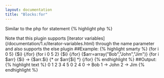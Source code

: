 ```yaml
---
layout: documentation
title: "Blocks:for"
---
```


Similar to the php for statement
{% highlight php %}
<?php
for(string $name, mixed $from, [ int $to = null, [ int $step = 1, [ int $skip = 0 ]]])
{% endhighlight %}

* **name**: foreach name to access it's iterator variables
* **from**: array to iterate from (which will translate to 0) or a number as a start value
* **to**: value to stop iterating at (if you set an array in `$from`, this is automatically set to `count($array))`
* **step**: defines the incrementation of the pointer at each iteration

> Note that this plugin supports [iterator variables](/documentation/1.x/iterator-variables.html) through the name parameter and also supports the else plugin


##Example:
{% highlight smarty %}
{for i 0 5} {$i} {/for}
 
{for i 0 5 2} {$i} {/for}
 
{$arr=array("Bob","John","Jim")}
{for i $arr}
  {$i} -> {$arr.$i} {* or $arr[$i] *}
{/for}
{% endhighlight %}

##Output:
{% highlight text %}
0  1  2  3  4  5 
0  2  4 
0 -> Bob
1 -> John
2 -> Jim
{% endhighlight %}